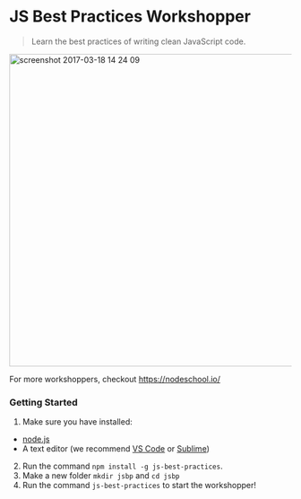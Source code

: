 # JS Best Practices Workshopper
> Learn the best practices of writing clean JavaScript code.

<img width="557" alt="screenshot 2017-03-18 14 24 09" src="https://cloud.githubusercontent.com/assets/822159/24074834/b64095d4-0be6-11e7-96e8-112bd39c45b6.png">

For more workshoppers, checkout https://nodeschool.io/

### Getting Started
1. Make sure you have installed:   
  * [node.js](https://nodejs.org/en/)  
  * A text editor (we recommend [VS Code](https://code.visualstudio.com/) or [Sublime](http://www.sublimetext.com/2))
2. Run the command `npm install -g js-best-practices`.
3. Make a new folder `mkdir jsbp` and `cd jsbp`
4. Run the command `js-best-practices` to start the workshopper!
